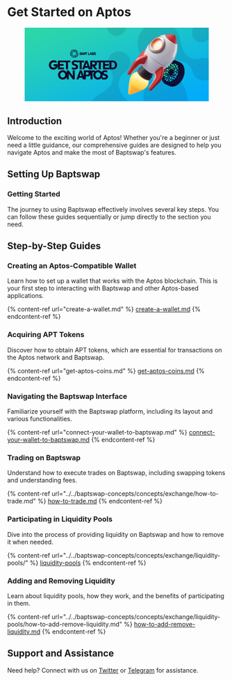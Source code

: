 # Get Started on Aptos

<figure><img src="../../.gitbook/assets/image (25).png" alt=""><figcaption></figcaption></figure>

## Introduction

Welcome to the exciting world of Aptos! Whether you're a beginner or just need a little guidance, our comprehensive guides are designed to help you navigate Aptos and make the most of Baptswap's features.

## Setting Up Baptswap

### Getting Started

The journey to using Baptswap effectively involves several key steps. You can follow these guides sequentially or jump directly to the section you need.

## Step-by-Step Guides

### **Creating an Aptos-Compatible Wallet**

Learn how to set up a wallet that works with the Aptos blockchain. This is your first step to interacting with Baptswap and other Aptos-based applications.

{% content-ref url="create-a-wallet.md" %}
[create-a-wallet.md](create-a-wallet.md)
{% endcontent-ref %}

### **Acquiring APT Tokens**

Discover how to obtain APT tokens, which are essential for transactions on the Aptos network and Baptswap.

{% content-ref url="get-aptos-coins.md" %}
[get-aptos-coins.md](get-aptos-coins.md)
{% endcontent-ref %}

### **Navigating the Baptswap Interface**

Familiarize yourself with the Baptswap platform, including its layout and various functionalities.

{% content-ref url="connect-your-wallet-to-baptswap.md" %}
[connect-your-wallet-to-baptswap.md](connect-your-wallet-to-baptswap.md)
{% endcontent-ref %}

### **Trading on Baptswap**

Understand how to execute trades on Baptswap, including swapping tokens and understanding fees.

{% content-ref url="../../baptswap-concepts/concepts/exchange/how-to-trade.md" %}
[how-to-trade.md](../../baptswap-concepts/concepts/exchange/how-to-trade.md)
{% endcontent-ref %}

### **Participating in Liquidity Pools**

Dive into the process of providing liquidity on Baptswap and how to remove it when needed.

{% content-ref url="../../baptswap-concepts/concepts/exchange/liquidity-pools/" %}
[liquidity-pools](../../baptswap-concepts/concepts/exchange/liquidity-pools/)
{% endcontent-ref %}

### **Adding and Removing Liquidity**

Learn about liquidity pools, how they work, and the benefits of participating in them.

{% content-ref url="../../baptswap-concepts/concepts/exchange/liquidity-pools/how-to-add-remove-liquidity.md" %}
[how-to-add-remove-liquidity.md](../../baptswap-concepts/concepts/exchange/liquidity-pools/how-to-add-remove-liquidity.md)
{% endcontent-ref %}

## Support and Assistance

Need help? Connect with us on [Twitter](https://x.com/Baptswap) or [Telegram](https://t.me/baptlabs) for assistance.
